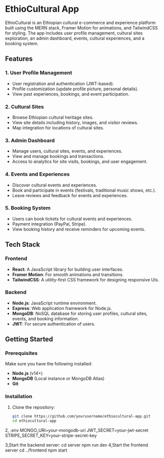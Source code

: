 # EthioCultural App

EthioCultural is an Ethiopian cultural e-commerce and experience platform built using the MERN stack, Framer Motion for animations, and TailwindCSS for styling. The app includes user profile management, cultural sites exploration, an admin dashboard, events, cultural experiences, and a booking system.

## Features

### 1. User Profile Management
- User registration and authentication (JWT-based).
- Profile customization (update profile picture, personal details).
- View past experiences, bookings, and event participation.

### 2. Cultural Sites
- Browse Ethiopian cultural heritage sites.
- View site details including history, images, and visitor reviews.
- Map integration for locations of cultural sites.

### 3. Admin Dashboard
- Manage users, cultural sites, events, and experiences.
- View and manage bookings and transactions.
- Access to analytics for site visits, bookings, and user engagement.

### 4. Events and Experiences
- Discover cultural events and experiences.
- Book and participate in events (festivals, traditional music shows, etc.).
- Leave reviews and feedback for events and experiences.

### 5. Booking System
- Users can book tickets for cultural events and experiences.
- Payment integration (PayPal, Stripe).
- View booking history and receive reminders for upcoming events.

## Tech Stack

### Frontend
- **React**: A JavaScript library for building user interfaces.
- **Framer Motion**: For smooth animations and transitions.
- **TailwindCSS**: A utility-first CSS framework for designing responsive UIs.

### Backend
- **Node.js**: JavaScript runtime environment.
- **Express**: Web application framework for Node.js.
- **MongoDB**: NoSQL database for storing user profiles, cultural sites, events, and booking information.
- **JWT**: For secure authentication of users.

## Getting Started

### Prerequisites
Make sure you have the following installed:
- **Node.js** (v14+)
- **MongoDB** (Local instance or MongoDB Atlas)
- **Git**

### Installation

1. Clone the repository:
   ```bash
   git clone https://github.com/yourusername/ethiocultural-app.git
   cd ethiocultural-app


2, .env
MONGO_URI=your-mongodb-uri
JWT_SECRET=your-jwt-secret
STRIPE_SECRET_KEY=your-stripe-secret-key

3,Start the backend server:
cd server
npm run dev
4,Start the frontend server
cd ../frontend
npm start

